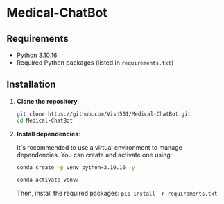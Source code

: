 # Medical-ChatBot

## Requirements

- Python 3.10.16
- Required Python packages (listed in `requirements.txt`)

## Installation

1. **Clone the repository**:

     ```bash
     git clone https://github.com/Vish501/Medical-ChatBot.git
     cd Medical-ChatBot
    ```
     
2. **Install dependencies**:

    It's recommended to use a virtual environment to manage dependencies. You can create and activate one using:
   
     ```bash
     conda create -p venv python=3.10.16 -y
    ```
     
     ```bash
    conda activate venv/
   ```
     Then, install the required packages: ```pip install -r requirements.txt```